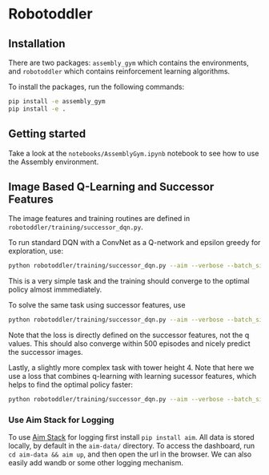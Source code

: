 # Robotoddler

## Installation

There are two packages: `assembly_gym` which contains the environments, 
and `robotoddler` which contains reinforcement learning algorithms.

To install the packages, run the following commands:

```bash
pip install -e assembly_gym
pip install -e .
```

## Getting started

Take a look at the `notebooks/AssemblyGym.ipynb` notebook to see how to use the Assembly environment.



## Image Based Q-Learning and Successor Features

The image features and training routines are defined in `robotoddler/training/successor_dqn.py`. 

To run standard DQN with a ConvNet as a Q-network and epsilon greedy for exploration, use:

```bash
python robotoddler/training/successor_dqn.py --aim --verbose --batch_size=32 --num_training_steps=25 --evaluate_every=10 --num_episodes=200 --device=cuda --learning_rate=0.0001 --tau=0.01 --gamma=0.95 --seed=2 --tower_height=2 --loss_function=mse_q_values --model=ConvNet
```
This is a very simple task and the training should converge to the optimal policy almost immmediately.

To solve the same task using successor features, use

```bash
python robotoddler/training/successor_dqn.py --aim --verbose --batch_size=32 --num_training_steps=25 --evaluate_every=10 --num_episodes=500 --device=cuda --learning_rate=0.0001 --tau=0.01 --gamma=0.95 --seed=2 --tower_height=2 --log_images --loss_function=mse_block_features --model=SuccessorMLP
```

Note that the loss is directly defined on the successor features, not the q values. This should also converge within 500 episodes and nicely predict the successor images.

Lastly, a slightly more complex task with tower height 4. Note that here we use a loss that combines q-learning with learning sucessor features, which helps to find the optimal policy faster:

```bash
python robotoddler/training/successor_dqn.py --aim --verbose --batch_size=32 --num_training_steps=25 --evaluate_every=10 --num_episodes=2000 --device=cuda --learning_rate=0.0001 --tau=0.01 --gamma=0.95 --seed=2 --tower_height=4 --log_images --max_steps=15 --loss_function=mse_q_values+mse_block_features --model=SuccessorMLP
```

### Use Aim Stack for Logging

To use [Aim Stack](https://aimstack.io) for logging first install `pip install aim`. All data is stored locally, by default in the `aim-data/` directory. 
To access the dashboard, run `cd aim-data && aim up`, and then open the url in the browser. We can also easily add wandb or some other logging mechanism.